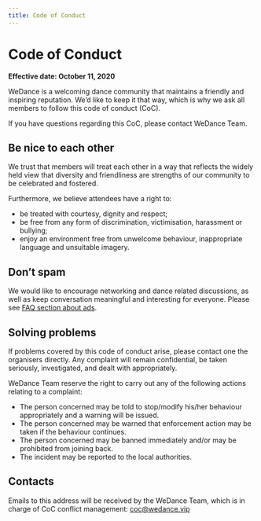 ```yaml
---
title: Code of Conduct
---
```


# Code of Conduct

**Effective date: October 11, 2020**

WeDance is a welcoming dance community that maintains a friendly and inspiring reputation. We’d like to keep it that way, which is why we ask all members to follow this code of conduct (CoC).

If you have questions regarding this CoC, please contact WeDance Team.

## Be nice to each other

We trust that members will treat each other in a way that reflects the widely held view that diversity and friendliness are strengths of our community to be celebrated and fostered.

Furthermore, we believe attendees have a right to:

- be treated with courtesy, dignity and respect;
- be free from any form of discrimination, victimisation, harassment or bullying;
- enjoy an environment free from unwelcome behaviour, inappropriate language and unsuitable imagery.

## Don’t spam

We would like to encourage networking and dance related discussions, as well as keep conversation meaningful and interesting for everyone. Please see [FAQ section about ads](/faq).

## Solving problems

If problems covered by this code of conduct arise, please contact one the organisers directly. Any complaint will remain confidential, be taken seriously, investigated, and dealt with appropriately.

WeDance Team reserve the right to carry out any of the following actions relating to a complaint:

- The person concerned may be told to stop/modify his/her behaviour appropriately and a warning will be issued.
- The person concerned may be warned that enforcement action may be taken if the behaviour continues.
- The person concerned may be banned immediately and/or may be prohibited from joining back.
- The incident may be reported to the local authorities.

## Contacts

Emails to this address will be received by the WeDance Team, which is in charge of CoC conflict management: [coc@wedance.vip](mailto:coc@wedance.vip)
